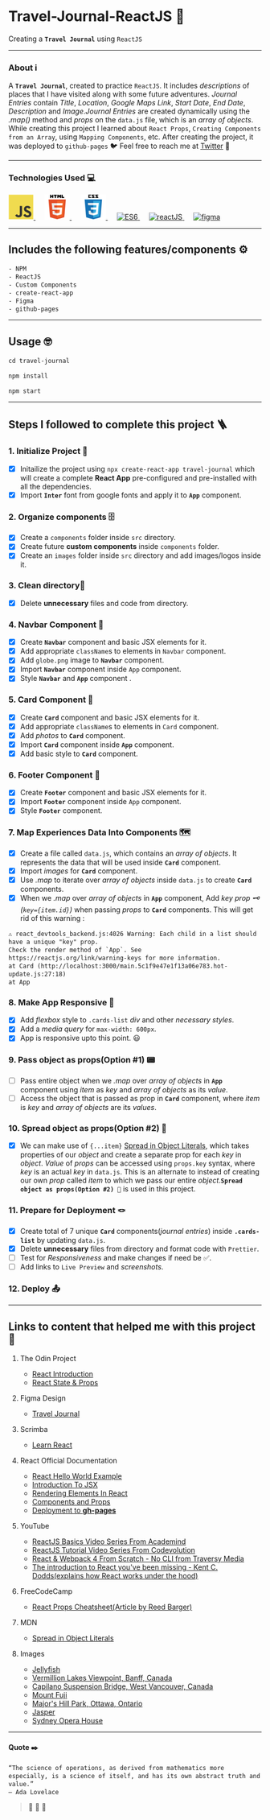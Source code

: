 # Travel-Journal-ReactJS 🗾
Creating a **`Travel Journal`** using `ReactJS`



<!-- ## [Live Preview](https://hmjatt.github.io/Travel-Journal-ReactJS/) -->

<!-- ![This is an image]()
![This is an image]() -->

<hr>

### About ℹ️

A **`Travel Journal`**, created to practice `ReactJS`. It includes *descriptions* of places that I have visited along with some future adventures. *Journal Entries* contain *Title*, *Location*, *Google Maps Link*, *Start Date*, *End Date*, *Description* and *Image*.*Journal Entries* are created dynamically using the *.map()* method and *props* on the `data.js` file, which is an _array of objects_. While creating this project I learned about `React Props`, `Creating Components from an Array`, using `Mapping Components`, etc. After creating the project, it was deployed to `github-pages` :bird: Feel free to reach me at [Twitter](https://twitter.com/hmjatt/) 🌉

<hr>

### Technologies Used 💻

<a href="https://developer.mozilla.org/en-US/docs/Web/JavaScript" target="_blank" rel="noreferrer"> <img src="https://raw.githubusercontent.com/devicons/devicon/master/icons/javascript/javascript-original.svg" alt="javascript" width="50" height="50"/> </a> &emsp; <a href="https://www.w3.org/html/" target="_blank" rel="noreferrer"> <img src="https://raw.githubusercontent.com/devicons/devicon/master/icons/html5/html5-original-wordmark.svg" alt="html5" width="50" height="50"/> </a> &emsp; <a href="https://www.w3schools.com/css/" target="_blank" rel="noreferrer"> <img src="https://raw.githubusercontent.com/devicons/devicon/master/icons/css3/css3-original-wordmark.svg" alt="css3" width="50" height="50"/> </a> &emsp; <a href="https://www.w3schools.com/js/js_es6.asp" target="_blank" rel="noreferrer"> <img src="https://camo.githubusercontent.com/792f7fce1ff8bfac6d0524a21b69161cdc6080a3c4e39979f21d5f8489d6fdd3/68747470733a2f2f692e626c6f67732e65732f3534356366382f6573362d6c6f676f2f6f726967696e616c2e706e67" alt="ES6" width="50" height="50"/> </a> &emsp; <a href="https://reactjs.org/" target="_blank" rel="noreferrer"> <img src="https://upload.wikimedia.org/wikipedia/commons/a/a7/React-icon.svg" alt="reactJS" width="50" height="50"/> </a> &emsp; <a href="https://www.figma.com/" target="_blank" rel="noreferrer"> <img src="https://upload.wikimedia.org/wikipedia/commons/a/ad/Figma-1-logo.png" alt="figma" width="70" height="50"/> </a>

<hr>

## Includes the following features/components ⚙️

    - NPM
    - ReactJS
    - Custom Components
    - create-react-app
    - Figma
    - github-pages

<hr>

## Usage 🤓

```
cd travel-journal

```

```
npm install

```

```
npm start

```
<hr>

## Steps I followed to complete this project 🪜

### 1. Initialize Project 🎍

- [x] Initailize the project using `npx create-react-app travel-journal` which will create a complete **React App** pre-configured and pre-installed with all the dependencies.
- [x] Import **`Inter`** font from google fonts and apply it to **`App`** component.

### 2. Organize components 🗄️

- [x] Create a `components` folder inside `src` directory.
- [x] Create future **custom components** inside `components` folder.
- [x] Create an `images` folder inside `src` directory and add images/logos inside it.

### 3. Clean directory🧹

- [x] Delete **unnecessary** files and code from directory.

### 4. Navbar Component 🧩

- [x] Create **`Navbar`** component and basic JSX elements for it.
- [x] Add appropriate `className`s to elements in `Navbar` component.
- [x] Add `globe.png` image to **`Navbar`** component.
- [x] Import **`Navbar`** component inside `App` component.
- [x] Style **`Navbar`** and **`App`** component .

### 5. Card Component 🧩

- [x] Create **`Card`** component and basic JSX elements for it.
- [x] Add appropriate `className`s to elements in `Card` component.
- [x] Add *photos* to **`Card`** component.
- [x] Import **`Card`** component inside **`App`** component.
- [x] Add basic style to **`Card`** component.

### 6. Footer Component 🧩

- [x] Create **`Footer`** component and basic JSX elements for it.
- [x] Import **`Footer`** component inside `App` component.
- [x] Style **`Footer`** component.

### 7. Map Experiences Data Into Components 🗺️

- [x] Create a file called `data.js`, which contains an _array of objects_. It represents the data that will be used inside **`Card`** component.
- [x] Import _images_ for **`Card`** component.
- [x] Use _.map_ to iterate over _array of objects_ inside `data.js` to create **`Card`** components.
- [x] When we _.map_ over _array of objects_ in **`App`** component, Add _key prop 🗝️ (`key={item.id}`)_ when passing _props_ to **`Card`** components. This will get rid of this warning :

```
⚠️ react_devtools_backend.js:4026 Warning: Each child in a list should have a unique "key" prop.
Check the render method of `App`. See https://reactjs.org/link/warning-keys for more information.
at Card (http://localhost:3000/main.5c1f9e47e1f13a06e783.hot-update.js:27:18)
at App

```

### 8. Make App Responsive 🎨

- [x] Add _flexbox_ style to `.cards-list` *div* and other *necessary styles*.
- [x] Add a *media query* for `max-width: 600px`.
- [x] App is responsive upto this point. :smiley:

### 9. Pass object as props(Option #1) 📟

- [ ] Pass entire object when we _.map_ over _array of objects_ in **`App`** component using _item_ as _key_ and _array of objects_ as its _value_.
- [ ] Access the object that is passed as prop in **`Card`** component, where _item_ is _key_ and _array of objects_ are its _values_.

### 10. Spread object as props(Option #2) 📼

- [x] We can make use of `{...item}` [Spread in Object Literals](https://developer.mozilla.org/en-US/docs/Web/JavaScript/Reference/Operators/Spread_syntax#spread_in_object_literals), which takes properties of our _object_ and create a separate prop for each _key_ in _object_. _Value_ of _props_ can be accessed using `props.key` syntax, where _key_ is an actual _key_ in `data.js`. This is an alternate to instead of creating our own _prop_ called _item_ to which we pass our entire _object_.**`Spread object as props(Option #2) 📼`** is used in this project.

### 11. Prepare for Deployment 🪢

- [x] Create total of 7 unique **`Card`** components(*journal entries*) inside **`.cards-list`** by updating `data.js`.
- [x] Delete **unnecessary** files from directory and format code with `Prettier`.
- [ ] Test for _Responsiveness_ and make changes if need be ✅.
- [ ] Add links to `Live Preview` and _screenshots_.

### 12. Deploy 📤

<!-- - [x] Use Official Documentation([link](https://create-react-app.dev/docs/deployment/#github-pages)) to push project to **GitHub Pages** 🎆🎆🎆 -->

<hr>

## Links to content that helped me with this project 🔗

1. The Odin Project

    - [React Introduction](https://www.theodinproject.com/lessons/node-path-javascript-react-introduction)
    - [React State & Props](https://www.theodinproject.com/lessons/node-path-javascript-state-and-props)

2. Figma Design

    - [Travel Journal](https://www.figma.com/file/QG4cOExkdbIbhSfWJhs2gs/Travel-Journal?node-id=0%3A1)

3. Scrimba

    - [Learn React](https://scrimba.com/learn/learnreact)

4. React Official Documentation

    - [React Hello World Example](https://reactjs.org/docs/hello-world.html)
    - [Introduction To JSX](https://reactjs.org/docs/introducing-jsx.html)
    - [Rendering Elements In React](https://reactjs.org/docs/rendering-elements.html)
    - [Components and Props](https://reactjs.org/docs/components-and-props.html)
    - [Deployment to **gh-pages**](https://create-react-app.dev/docs/deployment/#github-pages)

5. YouTube

    - [ReactJS Basics Video Series From Academind](https://www.youtube.com/watch?v=JPT3bFIwJYA&list=PL55RiY5tL51oyA8euSROLjMFZbXaV7skS)
    - [ReactJS Tutorial Video Series From Codevolution](https://www.youtube.com/watch?v=QFaFIcGhPoM&list=PLC3y8-rFHvwgg3vaYJgHGnModB54rxOk3&index=2)
    - [React & Webpack 4 From Scratch - No CLI from Traversy Media](https://www.youtube.com/watch?v=deyxI-6C2u4)
    - [The introduction to React you've been missing - Kent C. Dodds(explains how React works under the hood)](https://www.youtube.com/watch?v=SAIdyBFHfVU)

6. FreeCodeCamp

    - [React Props Cheatsheet(Article by Reed Barger)](https://www.freecodecamp.org/news/react-props-cheatsheet/)

7. MDN
    - [Spread in Object Literals](https://developer.mozilla.org/en-US/docs/Web/JavaScript/Reference/Operators/Spread_syntax#spread_in_object_literals)

8. Images
	- [Jellyfish](https://unsplash.com/photos/GVe30cQ8CWU)
	- [Vermillion Lakes Viewpoint, Banff, Canada](https://unsplash.com/photos/Tna5zIghPPI)
	- [Capilano Suspension Bridge, West Vancouver, Canada](https://unsplash.com/photos/IIN1k30xGBw)
	- [Mount Fuji](https://unsplash.com/photos/GhvpEtG5HMs)
	- [Major's Hill Park, Ottawa, Ontario](https://unsplash.com/photos/-NB5QfF_lxU)
	- [Jasper](https://unsplash.com/photos/P3v1pPpUzLs)
	- [Sydney Opera House](https://unsplash.com/photos/TkEBaFrYJ_g)


<hr>

#### Quote ✒️

    “The science of operations, as derived from mathematics more especially, is a science of itself, and has its own abstract truth and value.”
    — Ada Lovelace

> 🏯 🗻 🍁